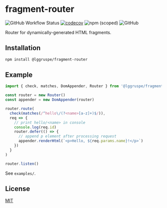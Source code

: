 fragment-router
===============

![GitHub Workflow Status](https://img.shields.io/github/workflow/status/lggruspe/fragment-router/Node.js%20CI)
[![codecov](https://codecov.io/gh/lggruspe/fragment-router/branch/main/graph/badge.svg?token=PB8FIEUHRE)](https://codecov.io/gh/lggruspe/fragment-router)
![npm (scoped)](https://img.shields.io/npm/v/@lggruspe/fragment-router)
![GitHub](https://img.shields.io/github/license/lggruspe/fragment-router)

Router for dynamically-generated HTML fragments.

Installation
------------

```bash
npm install @lggruspe/fragment-router
```

Example
-------

```typescript
import { check, matches, DomAppender, Router } from '@lggruspe/fragment-router'

const router = new Router()
const appender = new DomAppender(router)

router.route(
  check(matches(/^hello\/(?<name>[a-z]+)$/)),
  req => {
    // print hello/<name> in console
    console.log(req.id)
    router.defer(() => {
      // append p element after processing request
      appender.renderHtml(`<p>Hello, ${req.params.name}!</p>`)
    })
  }
)

router.listen()
```

See `examples/`.

License
-------

[MIT](./LICENSE)

